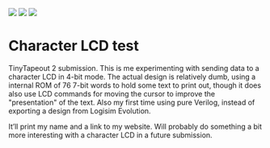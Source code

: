 ![](../../workflows/gds/badge.svg) ![](../../workflows/docs/badge.svg) ![](../../workflows/tests/badge.svg)

# Character LCD test

TinyTapeout 2 submission. This is me experimenting with sending data to a character LCD in 4-bit mode. The actual design is relatively dumb, using a internal ROM of 76 7-bit words to hold some text to print out, though it does also use LCD commands for moving the cursor to improve the "presentation" of the text.
Also my first time using pure Verilog, instead of exporting a design from Logisim Evolution.

It’ll print my name and a link to my website. Will probably do something a bit more interesting with a character LCD in a future submission.
